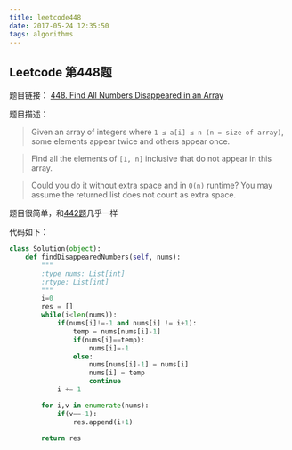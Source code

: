 ```yaml
---
title: leetcode448
date: 2017-05-24 12:35:50
tags: algorithms
---
```



Leetcode 第448题
-------

题目链接： [448. Find All Numbers Disappeared in an Array](https://leetcode.com/problems/find-all-numbers-disappeared-in-an-array/#/description)

题目描述：

>Given an array of integers where `1 ≤ a[i] ≤ n (n = size of array)`, some elements appear twice and others appear once.

>Find all the elements of `[1, n]` inclusive that do not appear in this array.

>Could you do it without extra space and in `O(n)` runtime? You may assume the returned list does not count as extra space.
                                                              
题目很简单，和[442题](/2017/05/23/leetcode442/)几乎一样

代码如下：

```python
class Solution(object):
    def findDisappearedNumbers(self, nums):
        """
        :type nums: List[int]
        :rtype: List[int]
        """
        i=0
        res = []
        while(i<len(nums)):
            if(nums[i]!=-1 and nums[i] != i+1):
                temp = nums[nums[i]-1]
                if(nums[i]==temp):
                    nums[i]=-1
                else:
                    nums[nums[i]-1] = nums[i]
                    nums[i] = temp
                    continue
            i += 1

        for i,v in enumerate(nums):
            if(v==-1):
                res.append(i+1)

        return res


```
